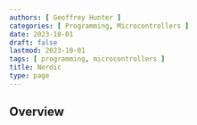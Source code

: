 ```yaml
---
authors: [ Geoffrey Hunter ]
categories: [ Programming, Microcontrollers ]
date: 2023-10-01
draft: false
lastmod: 2023-10-01
tags: [ programming, microcontrollers ]
title: Nordic
type: page
---
```


## Overview


